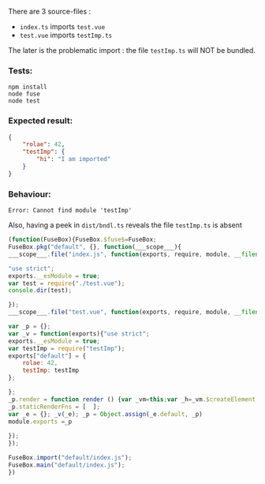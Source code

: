 There are 3 source-files :
- `index.ts` imports `test.vue`
- `test.vue` imports `testImp.ts`

The later is the problematic import : the file `testImp.ts` will NOT be bundled.

### Tests:
```
npm install
node fuse
node test
```
### Expected result:
```json
{
	"rolae": 42,
	"testImp": {
		"hi": "I am imported"
	}
}
```

### Behaviour:
```
Error: Cannot find module 'testImp'
```
Also, having a peek in `dist/bndl.ts` reveals the file `testImp.ts` is absent
```javascript
(function(FuseBox){FuseBox.$fuse$=FuseBox;
FuseBox.pkg("default", {}, function(___scope___){
___scope___.file("index.js", function(exports, require, module, __filename, __dirname){

"use strict";
exports.__esModule = true;
var test = require("./test.vue");
console.dir(test);

});
___scope___.file("test.vue", function(exports, require, module, __filename, __dirname){

var _p = {};
var _v = function(exports){"use strict";
exports.__esModule = true;
var testImp = require("testImp");
exports["default"] = {
    rolae: 42,
    testImp: testImp
};

};
_p.render = function render () {var _vm=this;var _h=_vm.$createElement;var _c=_vm._self._c||_h;return _c('div',[_vm._v("Blup")])}
_p.staticRenderFns = [  ];
var _e = {}; _v(_e); _p = Object.assign(_e.default, _p)
module.exports =_p
                
});
});

FuseBox.import("default/index.js");
FuseBox.main("default/index.js");
})
```